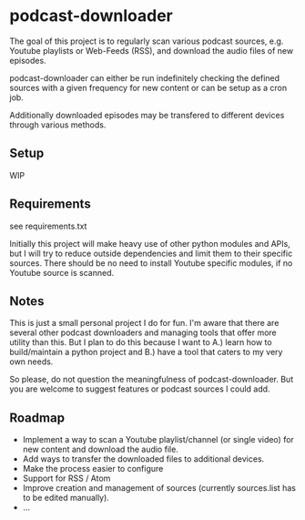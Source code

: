 # podcast-downloader

The goal of this project is to regularly scan various podcast sources, e.g. Youtube playlists or Web-Feeds (RSS),
and download the audio files of new episodes. 

podcast-downloader can either be run indefinitely checking the defined sources with a given frequency 
for new content or can be setup as a cron job.

Additionally downloaded episodes may be transfered to different devices through various methods.

## Setup

WIP

## Requirements

see requirements.txt

Initially this project will make heavy use of other python modules and APIs, but I will try to reduce outside dependencies
and limit them to their specific sources. 
There should be no need to install Youtube specific modules, if no Youtube source is scanned.



## Notes

This is just a small personal project I do for fun. I'm aware that there are several other podcast downloaders and managing tools 
that offer more utility than this.
But I plan to do this because I want to A.) learn how to build/maintain a python project and B.) have a tool 
that caters to my very own needs.

So please, do not question the meaningfulness of podcast-downloader. But you are welcome to suggest features or podcast
sources I could add.

## Roadmap

 - Implement a way to scan a Youtube playlist/channel (or single video) for new content and download the audio file.
 - Add ways to transfer the downloaded files to additional devices.
 - Make the process easier to configure
 - Support for RSS / Atom
 - Improve creation and management of sources (currently sources.list has to be edited manually).
 - ...
